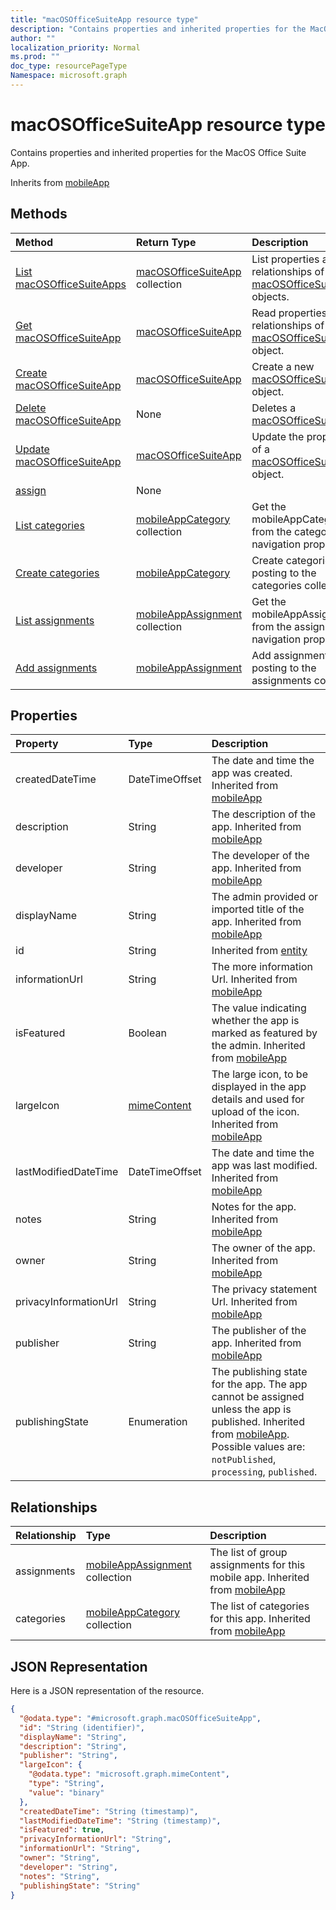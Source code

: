 ```yaml
---
title: "macOSOfficeSuiteApp resource type"
description: "Contains properties and inherited properties for the MacOS Office Suite App."
author: ""
localization_priority: Normal
ms.prod: ""
doc_type: resourcePageType
Namespace: microsoft.graph
---
```



# macOSOfficeSuiteApp resource type

Contains properties and inherited properties for the MacOS Office Suite App.


Inherits from [mobileApp](../resources/mobileApp.md)

## Methods
|Method|Return Type|Description|
|:---|:---|:---|
|[List macOSOfficeSuiteApps](../api/macosofficesuiteapp-list.md)|[macOSOfficeSuiteApp](../resources/macOSOfficeSuiteApp.md) collection|List properties and relationships of the [macOSOfficeSuiteApp](../resources/macosofficesuiteapp.md) objects.|
|[Get macOSOfficeSuiteApp](../api/macosofficesuiteapp-get.md)|[macOSOfficeSuiteApp](../resources/macOSOfficeSuiteApp.md)|Read properties and relationships of the [macOSOfficeSuiteApp](../resources/macosofficesuiteapp.md) object.|
|[Create macOSOfficeSuiteApp](../api/macosofficesuiteapp-create.md)|[macOSOfficeSuiteApp](../resources/macOSOfficeSuiteApp.md)|Create a new [macOSOfficeSuiteApp](../resources/macosofficesuiteapp.md) object.|
|[Delete macOSOfficeSuiteApp](../api/macosofficesuiteapp-delete.md)|None|Deletes a [macOSOfficeSuiteApp](../resources/macosofficesuiteapp.md).|
|[Update macOSOfficeSuiteApp](../api/macosofficesuiteapp-update.md)|[macOSOfficeSuiteApp](../resources/macOSOfficeSuiteApp.md)|Update the properties of a [macOSOfficeSuiteApp](../resources/macosofficesuiteapp.md) object.|
|[assign](../api/macosofficesuiteapp-assign.md)|None||
|[List categories](../api/macosofficesuiteapp-list-categories.md)|[mobileAppCategory](../resources/mobileAppCategory.md) collection|Get the mobileAppCategories from the categories navigation property.|
|[Create categories](../api/macosofficesuiteapp-post-categories.md)|[mobileAppCategory](../resources/mobileAppCategory.md)|Create categories by posting to the categories collection.|
|[List assignments](../api/macosofficesuiteapp-list-assignments.md)|[mobileAppAssignment](../resources/mobileAppAssignment.md) collection|Get the mobileAppAssignments from the assignments navigation property.|
|[Add assignments](../api/macosofficesuiteapp-post-assignments.md)|[mobileAppAssignment](../resources/mobileAppAssignment.md)|Add assignments by posting to the assignments collection.|

## Properties
|Property|Type|Description|
|:---|:---|:---|
|createdDateTime|DateTimeOffset|The date and time the app was created. Inherited from [mobileApp](../resources/mobileApp.md)|
|description|String|The description of the app. Inherited from [mobileApp](../resources/mobileApp.md)|
|developer|String|The developer of the app. Inherited from [mobileApp](../resources/mobileApp.md)|
|displayName|String|The admin provided or imported title of the app. Inherited from [mobileApp](../resources/mobileApp.md)|
|id|String| Inherited from [entity](../resources/entity.md)|
|informationUrl|String|The more information Url. Inherited from [mobileApp](../resources/mobileApp.md)|
|isFeatured|Boolean|The value indicating whether the app is marked as featured by the admin. Inherited from [mobileApp](../resources/mobileApp.md)|
|largeIcon|[mimeContent](../resources/mimeContent.md)|The large icon, to be displayed in the app details and used for upload of the icon. Inherited from [mobileApp](../resources/mobileApp.md)|
|lastModifiedDateTime|DateTimeOffset|The date and time the app was last modified. Inherited from [mobileApp](../resources/mobileApp.md)|
|notes|String|Notes for the app. Inherited from [mobileApp](../resources/mobileApp.md)|
|owner|String|The owner of the app. Inherited from [mobileApp](../resources/mobileApp.md)|
|privacyInformationUrl|String|The privacy statement Url. Inherited from [mobileApp](../resources/mobileApp.md)|
|publisher|String|The publisher of the app. Inherited from [mobileApp](../resources/mobileApp.md)|
|publishingState|Enumeration|The publishing state for the app. The app cannot be assigned unless the app is published. Inherited from [mobileApp](../resources/mobileApp.md). Possible values are: `notPublished`, `processing`, `published`.|

## Relationships
|Relationship|Type|Description|
|:---|:---|:---|
|assignments|[mobileAppAssignment](../resources/mobileAppAssignment.md) collection|The list of group assignments for this mobile app. Inherited from [mobileApp](../resources/mobileApp.md)|
|categories|[mobileAppCategory](../resources/mobileAppCategory.md) collection|The list of categories for this app. Inherited from [mobileApp](../resources/mobileApp.md)|

## JSON Representation
Here is a JSON representation of the resource.
<!-- {
  "blockType": "resource",
  "keyProperty": "id",
  "@odata.type": "microsoft.graph.macOSOfficeSuiteApp",
  "baseType": "microsoft.graph.mobileApp",
  "openType": false
}
-->
``` json
{
  "@odata.type": "#microsoft.graph.macOSOfficeSuiteApp",
  "id": "String (identifier)",
  "displayName": "String",
  "description": "String",
  "publisher": "String",
  "largeIcon": {
    "@odata.type": "microsoft.graph.mimeContent",
    "type": "String",
    "value": "binary"
  },
  "createdDateTime": "String (timestamp)",
  "lastModifiedDateTime": "String (timestamp)",
  "isFeatured": true,
  "privacyInformationUrl": "String",
  "informationUrl": "String",
  "owner": "String",
  "developer": "String",
  "notes": "String",
  "publishingState": "String"
}
```

